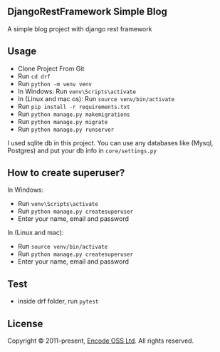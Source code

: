 ## DjangoRestFramework Simple Blog

A simple blog project with django rest framework

## Usage
- Clone Project From Git
- Run ```cd drf```
- Run ```python -m venv venv```
- In Windows: Run ```venv\Scripts\activate```
- In (Linux and mac os): Run ```source venv/bin/activate```
- Run ```pip install -r requirements.txt```
- Run ```python manage.py makemigrations```
- Run ```python manage.py migrate```
- Run ```python manage.py runserver```


I used sqlite db in this project. You can use any databases like (Mysql, Postgres) and put your db info in ```core/settings.py```


## How to create superuser?
In Windows:
- Run ```venv\Scripts\activate```
- Run ```python manage.py createsuperuser```
- Enter your name, email and password

In (Linux and mac):
- Run ```source venv/bin/activate```
- Run ```python manage.py createsuperuser```
- Enter your name, email and password

## Test
- inside drf folder, run ```pytest```

## License
Copyright © 2011-present, [Encode OSS Ltd](https://www.encode.io/). All rights reserved.
